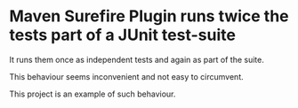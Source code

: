 Maven Surefire Plugin runs twice the tests part of a JUnit test-suite
=============================

It runs them once as independent tests and again as part of the suite.

This behaviour seems inconvenient and not easy to circumvent.

This project is an example of such behaviour.
